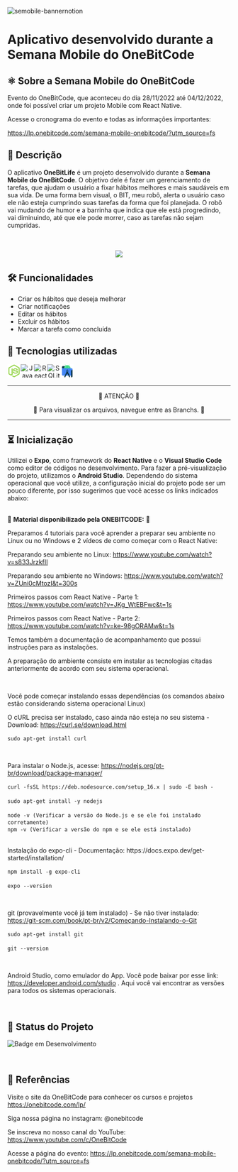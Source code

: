![semobile-bannernotion](https://user-images.githubusercontent.com/29529757/204114760-f461dab9-1e8c-434d-a8d2-7f8bc03f0549.jpg)

# Aplicativo desenvolvido durante a Semana Mobile do OneBitCode

## ⚛️ Sobre a Semana Mobile do OneBitCode
Evento do OneBitCode, que aconteceu do dia 28/11/2022 até 04/12/2022, onde foi possível criar um projeto Mobile com React Native.

Acesse o cronograma do evento e todas as informações importantes:

https://lp.onebitcode.com/semana-mobile-onebitcode/?utm_source=fs


## 📖 Descrição

O aplicativo **OneBitLife** é um projeto desenvolvido durante a **Semana Mobile do OneBitCode**. O objetivo dele é fazer um gerenciamento de tarefas, que ajudam o usuário a fixar hábitos melhores e mais saudáveis em sua vida. De uma forma bem visual, o BIT, meu robô, alerta o usuário caso ele não esteja cumprindo suas tarefas da forma que foi planejada. O robô vai mudando de humor e a barrinha que indica que ele está progredindo, vai diminuindo, até que ele pode morrer, caso as tarefas não sejam cumpridas.
<br>
<br>
<br>
<div align= "center">
  <img src="https://user-images.githubusercontent.com/29529757/204116603-3c3297be-95b9-479c-9964-2b52ec186a01.png">
</div>


## 🛠️ Funcionalidades

- Criar os hábitos que deseja melhorar
- Criar notificações
- Editar os hábitos
- Excluir os hábitos
- Marcar a tarefa como concluída


## 📡 Tecnologias utilizadas

<div align="center"> 
<img align="left" alt="NodeJs" height="30" width="30" src="https://raw.githubusercontent.com/devicons/devicon/master/icons/nodejs/nodejs-original.svg">
<img align="left" alt="Javascript" height="30" width="30" src="https://cdn.jsdelivr.net/gh/devicons/devicon/icons/javascript/javascript-original.svg">
<img align="left" alt="React" height="30" width="30" src="https://cdn.jsdelivr.net/gh/devicons/devicon/icons/react/react-original.svg">
<img align="left" alt="SQLite" height="30" width="30" src="https://cdn.jsdelivr.net/gh/devicons/devicon/icons/sqlite/sqlite-original.svg">
  
<img align="left" alt="SQLite" height="30" width="30" src="https://github.com/devicons/devicon/blob/master/icons/androidstudio/androidstudio-original.svg">
  
</div>
<br/><br/>
<hr>

<div align="center">

&#128679; ATENÇÃO &#128679;

&#128680; Para visualizar os arquivos, navegue entre as Branchs. &#128680;
</div>
<hr>


## ⏳ Inicialização

Utilizei o **Expo**, como framework do **React Native** e o **Visual Studio Code** como editor de códigos no desenvolvimento. Para fazer a pré-visualização do projeto, utilizamos o **Android Studio**. Dependendo do sistema operacional que você utilize, a configuração inicial do projeto pode ser um pouco diferente, por isso sugerimos que você acesse os links indicados abaixo:
<br><br>

&#128680; **Material disponibilizado pela ONEBITCODE:** &#128680;

Preparamos 4 tutoriais para você aprender a preparar seu ambiente no Linux ou no Windows e 2 vídeos de como começar com o React Native:

Preparando seu ambiente no Linux: https://www.youtube.com/watch?v=s833JrzkfII

Preparando seu ambiente no Windows: https://www.youtube.com/watch?v=ZUni0cMtozI&t=300s

Primeiros passos com React Native - Parte 1: https://www.youtube.com/watch?v=JKg_WtEBFwc&t=1s

Primeiros passos com React Native - Parte 2: https://www.youtube.com/watch?v=ke-98gORAMw&t=1s

Temos também a documentação de acompanhamento que possui instruções para as instalações.

A preparação do ambiente consiste em instalar as tecnologias citadas anteriormente de acordo com seu sistema operacional.

<br>

Você pode começar instalando essas dependências (os comandos abaixo estão considerando sistema operacional Linux)
<br>

O cURL precisa ser instalado, caso ainda não esteja no seu sistema - Download: https://curl.se/download.html  

```
sudo apt-get install curl
```
<br>

Para instalar o Node.js, acesse: https://nodejs.org/pt-br/download/package-manager/

```
curl -fsSL https://deb.nodesource.com/setup_16.x | sudo -E bash -

sudo apt-get install -y nodejs

node -v (Verificar a versão do Node.js e se ele foi instalado corretamente)
npm -v (Verificar a versão do npm e se ele está instalado)
```

<br>
Instalação do expo-cli - Documentação: https://docs.expo.dev/get-started/installation/

<br>

```
npm install -g expo-cli

expo --version
```
<br>

git (provavelmente você já tem instalado) - Se não tiver instalado: https://git-scm.com/book/pt-br/v2/Começando-Instalando-o-Git

```
sudo apt-get install git

git --version
```
<br>

Android Studio, como emulador do App. Você pode baixar por esse link: https://developer.android.com/studio . Aqui você vai encontrar as versões para todos os sistemas operacionais.

<br/>

## 🔎 Status do Projeto

![Badge em Desenvolvimento](https://img.shields.io/badge/Status-Em%20Desenvolvimento-green)

<br/>

## 📑 Referências

Visite o site da OneBitCode para conhecer os cursos e projetos
https://onebitcode.com/lp/

Siga nossa página no instagram: @onebitcode

Se inscreva no nosso canal do YouTube: https://www.youtube.com/c/OneBitCode

Acesse a página do evento: https://lp.onebitcode.com/semana-mobile-onebitcode/?utm_source=fs
